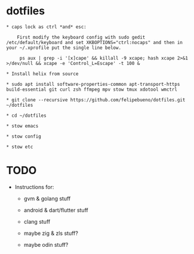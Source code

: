 dotfiles
========

```
* caps lock as ctrl *and* esc:

    First modify the keyboard config with sudo gedit /etc/default/keyboard and set XKBOPTIONS="ctrl:nocaps" and then in your ~/.xprofile put the single line below.

     ps aux | grep -i '[x]cape' && killall -9 xcape; hash xcape 2>&1 >/dev/null && xcape -e 'Control_L=Escape' -t 100 &

* Install helix from source

* sudo apt install software-properties-common apt-transport-https build-essential git curl zsh ffmpeg mpv stow tmux xdotool wmctrl

* git clone --recursive https://github.com/felipebueno/dotfiles.git ~/dotfiles

* cd ~/dotfiles

* stow emacs

* stow config

* stow etc
```

# TODO

- Instructions for:

  - gvm & golang stuff

  - android & dart/flutter stuff

  - clang stuff

  - maybe zig & zls stuff?

  - maybe odin stuff?
